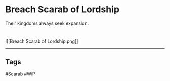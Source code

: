 # Breach Scarab of Lordship
Their kingdoms always seek expansion.

#
![[Breach Scarab of Lordship.png]]

---
## Tags
#Scarab
#WiP 